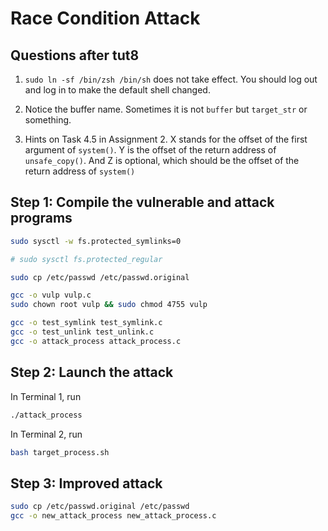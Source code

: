 # Race Condition Attack

## Questions after tut8

1. `sudo ln -sf /bin/zsh /bin/sh` does not take effect. You should log out and log in to make the default shell changed.

2. Notice the buffer name. Sometimes it is not `buffer` but `target_str` or something.

3. Hints on Task 4.5 in Assignment 2. X stands for the offset of the first argument of `system()`. Y is the offset of the return address of `unsafe_copy()`. And Z is optional, which should be the offset of the return address of `system()`

## Step 1: Compile the vulnerable and attack programs

```bash
sudo sysctl -w fs.protected_symlinks=0

# sudo sysctl fs.protected_regular

sudo cp /etc/passwd /etc/passwd.original

gcc -o vulp vulp.c
sudo chown root vulp && sudo chmod 4755 vulp

gcc -o test_symlink test_symlink.c
gcc -o test_unlink test_unlink.c
gcc -o attack_process attack_process.c
```

## Step 2: Launch the attack

In Terminal 1, run

```bash
./attack_process
```

In Terminal 2, run

```bash
bash target_process.sh
```

## Step 3: Improved attack

```bash
sudo cp /etc/passwd.original /etc/passwd
gcc -o new_attack_process new_attack_process.c
```
